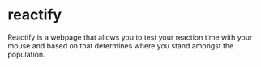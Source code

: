 # reactify
Reactify is a webpage that allows you to test your reaction time with your mouse and based on that determines where you stand amongst the population.
